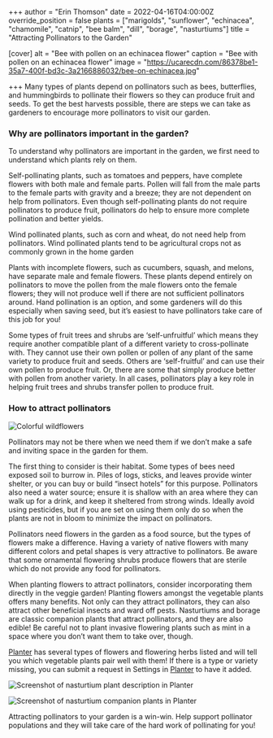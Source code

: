 +++
author = "Erin Thomson"
date = 2022-04-16T04:00:00Z
override_position = false
plants = ["marigolds", "sunflower", "echinacea", "chamomile", "catnip", "bee balm", "dill", "borage", "nasturtiums"]
title = "Attracting Pollinators to the Garden"

[cover]
alt = "Bee with pollen on an echinacea flower"
caption = "Bee with pollen on an echinacea flower"
image = "https://ucarecdn.com/86378be1-35a7-400f-bd3c-3a2166886032/bee-on-echinacea.jpg"

+++
Many types of plants depend on pollinators such as bees, butterflies, and hummingbirds to pollinate their flowers so they can produce fruit and seeds. To get the best harvests possible, there are steps we can take as gardeners to encourage more pollinators to visit our garden.

### Why are pollinators important in the garden?

To understand why pollinators are important in the garden, we first need to understand which plants rely on them.

Self-pollinating plants, such as tomatoes and peppers, have complete flowers with both male and female parts. Pollen will fall from the male parts to the female parts with gravity and a breeze; they are not dependent on help from pollinators. Even though self-pollinating plants do not require pollinators to produce fruit, pollinators do help to ensure more complete pollination and better yields.

Wind pollinated plants, such as corn and wheat, do not need help from pollinators. Wind pollinated plants tend to be agricultural crops not as commonly grown in the home garden

Plants with incomplete flowers, such as cucumbers, squash, and melons, have separate male and female flowers. These plants depend entirely on pollinators to move the pollen from the male flowers onto the female flowers; they will not produce well if there are not sufficient pollinators around. Hand pollination is an option, and some gardeners will do this especially when saving seed, but it’s easiest to have pollinators take care of this job for you!

Some types of fruit trees and shrubs are ‘self-unfruitful’ which means they require another compatible plant of a different variety to cross-pollinate with. They cannot use their own pollen or pollen of any plant of the same variety to produce fruit and seeds. Others are ‘self-fruitful’ and can use their own pollen to produce fruit. Or, there are some that simply produce better with pollen from another variety. In all cases, pollinators play a key role in helping fruit trees and shrubs transfer pollen to produce fruit.

### How to attract pollinators

![Colorful wildflowers](https://ucarecdn.com/ba7f3350-83ef-4a5b-9733-9f2cb87c037c/flower-meadow.jpg)

Pollinators may not be there when we need them if we don’t make a safe and inviting space in the garden for them.

The first thing to consider is their habitat. Some types of bees need exposed soil to burrow in. Piles of logs, sticks, and leaves provide winter shelter, or you can buy or build “insect hotels” for this purpose. Pollinators also need a water source; ensure it is shallow with an area where they can walk up for a drink, and keep it sheltered from strong winds. Ideally avoid using pesticides, but if you are set on using them only do so when the plants are not in bloom to minimize the impact on pollinators.

Pollinators need flowers in the garden as a food source, but the types of flowers make a difference. Having a variety of native flowers with many different colors and petal shapes is very attractive to pollinators. Be aware that some ornamental flowering shrubs produce flowers that are sterile which do not provide any food for pollinators.

When planting flowers to attract pollinators, consider incorporating them directly in the veggie garden! Planting flowers amongst the vegetable plants offers many benefits. Not only can they attract pollinators, they can also attract other beneficial insects and ward off pests. Nasturtiums and borage are classic companion plants that attract pollinators, and they are also edible! Be careful not to plant invasive flowering plants such as mint in a space where you don’t want them to take over, though.

[Planter](https://planter.garden/) has several types of flowers and flowering herbs listed and will tell you which vegetable plants pair well with them! If there is a type or variety missing, you can submit a request in Settings in [Planter](https://planter.garden/) to have it added.

![Screenshot of nasturtium plant description in Planter](https://ucarecdn.com/8a18db1e-6263-4ee6-af43-06b598e856c4/nastursiums-screenshot.jpg)

![Screenshot of nasturtium companion plants in Planter](https://ucarecdn.com/ca7ae0b2-ec36-414a-9997-4567106159be/nastursiums-screenshot2.jpg)

Attracting pollinators to your garden is a win-win. Help support pollinator populations and they will take care of the hard work of pollinating for you!